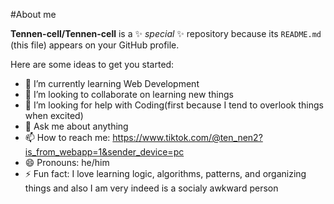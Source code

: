 #About me

**Tennen-cell/Tennen-cell** is a ✨ _special_ ✨ repository because its `README.md` (this file) appears on your GitHub profile.

Here are some ideas to get you started:
- 🌱 I’m currently learning Web Development
- 👯 I’m looking to collaborate on learning new things
- 🤔 I’m looking for help with Coding(first because I tend to overlook things when excited)
- 💬 Ask me about anything
- 📫 How to reach me: https://www.tiktok.com/@ten_nen2?is_from_webapp=1&sender_device=pc
- 😄 Pronouns: he/him
- ⚡ Fun fact: I love learning logic, algorithms, patterns, and organizing things and also I am very indeed is a socialy awkward person 
